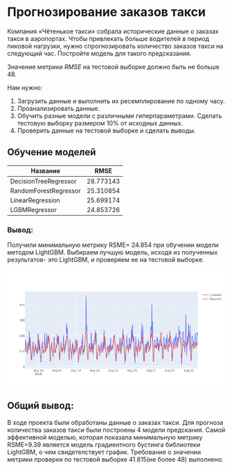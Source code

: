 #  Прогнозирование заказов такси

Компания «Чётенькое такси» собрала исторические данные о заказах такси в аэропортах. Чтобы привлекать больше водителей в период пиковой нагрузки, нужно спрогнозировать количество заказов такси на следующий час. Постройте модель для такого предсказания.

Значение метрики *RMSE* на тестовой выборке должно быть не больше 48.

Нам нужно:

1. Загрузить данные и выполнить их ресемплирование по одному часу.
2. Проанализировать данные.
3. Обучить разные модели с различными гиперпараметрами. Сделать тестовую выборку размером 10% от исходных данных.
4. Проверить данные на тестовой выборке и сделать выводы.

## Обучение моделей

| Название  | RMSE |
|-----------|-------|
|DecisionTreeRegressor|	28.773143|
|RandomForestRegressor|	25.310854|
|LinearRegression|	25.699174|
|LGBMRegressor	|24.853726|

### Вывод:

Получили минимальную метрику RSME= 24.854 при обучении модели методом LightGBM.
Выбираем лучшую модель, исходя из полученных результатов- это LightGBM, и проверяем ее на тестовой выборке.

![image](https://github.com/IT-DS-Alex/Portfolio/blob/main/Project12/newplot%20(1).png)

## Общий вывод:

В ходе проекта были обработаны данные о заказах такси. Для прогноза количества заказов такси были построены 4 модели предскания. Самой эффективной моделью, которая показала минимальную метрику RSME=9.39 является модель градиентного бустинга библиотеки LightGBM, о чем свидетелствует график. Требование о значении метрики проверки по тестовой выборке 41.815(не более 48) выполнено.
